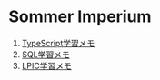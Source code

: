 # Sommer Imperium

1. [TypeScript学習メモ](./typescript1.md)
2. [SQL学習メモ](./sql1.md)
3. [LPIC学習メモ](./lpic1.md)